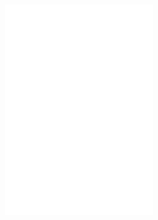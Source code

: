 <img align="center" src="/metrics.base.svg" alt="Metrics" width="400">
<img align="center" src="/metrics.plugin.repositories.pinned.svg" alt="Metrics" width="400">
<img align="center" src="/metrics.plugin.topics.icons.svg" alt="Metrics" width="400">
